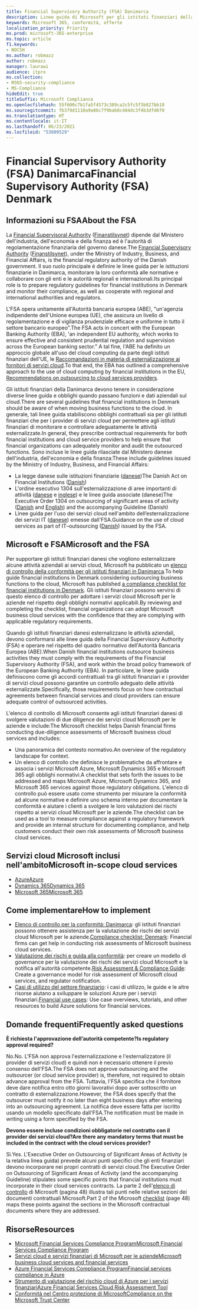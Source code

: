 ```yaml
---
title: Financial Supervisory Authority (FSA) Danimarca
description: Linee guida di Microsoft per gli istituti finanziari della Danimarca che adottano il cloud.
keywords: Microsoft 365, conformità, offerte
localization_priority: Priority
ms.prod: microsoft-365-enterprise
ms.topic: article
f1.keywords:
- NOCSH
ms.author: robmazz
author: robmazz
manager: laurawi
audience: itpro
ms.collection:
- M365-security-compliance
- MS-Compliance
hideEdit: true
titleSuffix: Microsoft Compliance
ms.openlocfilehash: 55f600c7b1fa5f4573c389ca2c5fc5f3b827bb10
ms.sourcegitcommit: fb379d1110a9a86c7f9bab8c484dc3f4b3dfd6f0
ms.translationtype: HT
ms.contentlocale: it-IT
ms.lasthandoff: 06/23/2021
ms.locfileid: "53089529"
---
```

# <a name="financial-supervisory-authority-fsa-denmark"></a><span data-ttu-id="62025-104">Financial Supervisory Authority (FSA) Danimarca</span><span class="sxs-lookup"><span data-stu-id="62025-104">Financial Supervisory Authority (FSA) Denmark</span></span>

## <a name="about-the-fsa"></a><span data-ttu-id="62025-105">Informazioni su FSA</span><span class="sxs-lookup"><span data-stu-id="62025-105">About the FSA</span></span>

<span data-ttu-id="62025-106">La [Financial Supervisoral Authority](https://www.dfsa.dk/) ([Finanstilsynet](https://www.finanstilsynet.dk/)) dipende dal Ministero dell'industria, dell'economia e della finanza ed è l'autorità di regolamentazione finanziaria del governo danese.</span><span class="sxs-lookup"><span data-stu-id="62025-106">The [Financial Supervisory Authority](https://www.dfsa.dk/) ([Finanstilsynet](https://www.finanstilsynet.dk/)), under the Ministry of Industry, Business, and Financial Affairs, is the financial regulatory authority of the Danish government.</span></span> <span data-ttu-id="62025-107">Il suo ruolo principale è definire le linee guida per le istituzioni finanziarie in Danimarca, monitorare la loro conformità alle normative e collaborare con gli enti e le autorità regionali e internazionali.</span><span class="sxs-lookup"><span data-stu-id="62025-107">Its principal role is to prepare regulatory guidelines for financial institutions in Denmark and monitor their compliance, as well as cooperate with regional and international authorities and regulators.</span></span>

<span data-ttu-id="62025-108">L'FSA opera unitamente all'Autorità bancaria europea (ABE), "un'agenzia indipendente dell'Unione europea (UE), che assicura un livello di regolamentazione e di vigilanza prudenziale efficace e uniforme in tutto il settore bancario europeo".</span><span class="sxs-lookup"><span data-stu-id="62025-108">The FSA acts in concert with the European Banking Authority (EBA), 'an independent EU authority, which works to ensure effective and consistent prudential regulation and supervision across the European banking sector.”</span></span> <span data-ttu-id="62025-109">A tal fine, l'ABE ha definito un approccio globale all'uso del cloud computing da parte degli istituti finanziari dell'UE, le [Raccomandazioni in materia di esternalizzazione ai fornitori di servizi cloud](https://eba.europa.eu/documents/10180/2170121/Final+draft+Recommendations+on+Cloud+Outsourcing+%28EBA-Rec-2017-03%29.pdf/5fa5cdde-3219-4e95-946d-0c0d05494362).</span><span class="sxs-lookup"><span data-stu-id="62025-109">To that end, the EBA has outlined a comprehensive approach to the use of cloud computing by financial institutions in the EU, [Recommendations on outsourcing to cloud services providers](https://eba.europa.eu/documents/10180/2170121/Final+draft+Recommendations+on+Cloud+Outsourcing+%28EBA-Rec-2017-03%29.pdf/5fa5cdde-3219-4e95-946d-0c0d05494362).</span></span>

<span data-ttu-id="62025-110">Gli istituti finanziari della Danimarca devono tenere in considerazione diverse linee guida e obblighi quando passano funzioni e dati aziendali sul cloud.</span><span class="sxs-lookup"><span data-stu-id="62025-110">There are several guidelines that financial institutions in Denmark should be aware of when moving business functions to the cloud.</span></span> <span data-ttu-id="62025-111">In generale, tali linee guida stabiliscono obblighi contrattuali sia per gli istituti finanziari che per i provider di servizi cloud per permettere agli istituti finanziari di monitorare e controllare adeguatamente le attività esternalizzate.</span><span class="sxs-lookup"><span data-stu-id="62025-111">In general, they prescribe contractual requirements for both financial institutions and cloud service providers to help ensure that financial organizations can adequately monitor and audit the outsourced functions.</span></span> <span data-ttu-id="62025-112">Sono incluse le linee guida rilasciate dal Ministero danese dell'industria, dell'economia e della finanza:</span><span class="sxs-lookup"><span data-stu-id="62025-112">These include guidelines issued by the Ministry of Industry, Business, and Financial Affairs:</span></span>

- <span data-ttu-id="62025-113">La legge danese sulle istituzioni finanziarie ([danese](https://www.retsinformation.dk/Forms/R0710.aspx?id=193767))</span><span class="sxs-lookup"><span data-stu-id="62025-113">The Danish Act on Financial Institutions ([Danish](https://www.retsinformation.dk/Forms/R0710.aspx?id=193767))</span></span>
- <span data-ttu-id="62025-114">L'ordine esecutivo 1304 sull'esternalizzazione di aree importanti di attività ([danese](https://www.retsinformation.dk/Forms/R0710.aspx?id=134352) e [inglese](https://www.finanstilsynet.dk/~/media/Lovgivning/Oversat-lovgivning/Executive-orders/1304_251110-pdf.pdf)) e le linee guida associate (danese)</span><span class="sxs-lookup"><span data-stu-id="62025-114">The Executive Order 1304 on outsourcing of significant areas of activity ([Danish](https://www.retsinformation.dk/Forms/R0710.aspx?id=134352) and [English](https://www.finanstilsynet.dk/~/media/Lovgivning/Oversat-lovgivning/Executive-orders/1304_251110-pdf.pdf)) and the accompanying Guideline (Danish)</span></span>
- <span data-ttu-id="62025-115">Linee guida per l'uso dei servizi cloud nell'ambito dell’esternalizzazione dei servizi IT ([danese](https://www.finanstilsynet.dk/Tilsyn/Information-om-udvalgte-tilsynsomraader/It-tilsyn/Anvendelse-af-cloud-tjenester-som-led-i-IT-outsourcing)) emesse dall'FSA.</span><span class="sxs-lookup"><span data-stu-id="62025-115">Guidance on the use of cloud services as part of IT–outsourcing ([Danish](https://www.finanstilsynet.dk/Tilsyn/Information-om-udvalgte-tilsynsomraader/It-tilsyn/Anvendelse-af-cloud-tjenester-som-led-i-IT-outsourcing)) issued by the FSA.</span></span>

## <a name="microsoft-and-the-fsa"></a><span data-ttu-id="62025-116">Microsoft e FSA</span><span class="sxs-lookup"><span data-stu-id="62025-116">Microsoft and the FSA</span></span>

<span data-ttu-id="62025-117">Per supportare gli istituti finanziari danesi che vogliono esternalizzare alcune attività aziendali ai servizi cloud, Microsoft ha pubblicato un [elenco di controllo della conformità per gli istituti finanziari in Danimarca](https://servicetrust.microsoft.com/ViewPage/TrustDocumentsV3?command=Download&downloadType=Document&downloadId=524cc66f-b292-49e9-aa14-04560401baa0&tab=7f51cb60-3d6c-11e9-b2af-7bb9f5d2d913&docTab=7f51cb60-3d6c-11e9-b2af-7bb9f5d2d913_Compliance_Guides).</span><span class="sxs-lookup"><span data-stu-id="62025-117">To help guide financial institutions in Denmark considering outsourcing business functions to the cloud, Microsoft has published [a compliance checklist for financial institutions in Denmark](https://servicetrust.microsoft.com/ViewPage/TrustDocumentsV3?command=Download&downloadType=Document&downloadId=524cc66f-b292-49e9-aa14-04560401baa0&tab=7f51cb60-3d6c-11e9-b2af-7bb9f5d2d913&docTab=7f51cb60-3d6c-11e9-b2af-7bb9f5d2d913_Compliance_Guides).</span></span> <span data-ttu-id="62025-118">Gli istituti finanziari possono servirsi di questo elenco di controllo per adottare i servizi cloud Microsoft per le aziende nel rispetto degli obblighi normativi applicabili.</span><span class="sxs-lookup"><span data-stu-id="62025-118">By reviewing and completing the checklist, financial organizations can adopt Microsoft business cloud services with the confidence that they are complying with applicable regulatory requirements.</span></span>

<span data-ttu-id="62025-119">Quando gli istituti finanziari danesi esternalizzano le attività aziendali, devono conformarsi alle linee guida della Financial Supervisory Authority (FSA) e operare nel rispetto del quadro normativo dell'Autorità Bancaria Europea (ABE).</span><span class="sxs-lookup"><span data-stu-id="62025-119">When Danish financial institutions outsource business activities they must comply with the requirements of the Financial Supervisory Authority (FSA), and work within the broad policy framework of the European Banking Authority (EBA).</span></span> <span data-ttu-id="62025-120">In particolare, le linee guida definiscono come gli accordi contrattuali tra gli istituti finanziari e i provider di servizi cloud possono garantire un controllo adeguato delle attività esternalizzate.</span><span class="sxs-lookup"><span data-stu-id="62025-120">Specifically, those requirements focus on how contractual agreements between financial services and cloud providers can ensure adequate control of outsourced activities.</span></span>

<span data-ttu-id="62025-121">L'elenco di controllo di Microsoft consente agli istituti finanziari danesi di svolgere valutazioni di due diligence dei servizi cloud Microsoft per le aziende e include:</span><span class="sxs-lookup"><span data-stu-id="62025-121">The Microsoft checklist helps Danish financial firms conducting due-diligence assessments of Microsoft business cloud services and includes:</span></span>

- <span data-ttu-id="62025-122">Una panoramica del contesto normativo.</span><span class="sxs-lookup"><span data-stu-id="62025-122">An overview of the regulatory landscape for context.</span></span>
- <span data-ttu-id="62025-123">Un elenco di controllo che definisce le problematiche da affrontare e associa i servizi Microsoft Azure, Microsoft Dynamics 365 e Microsoft 365 agli obblighi normativi.</span><span class="sxs-lookup"><span data-stu-id="62025-123">A checklist that sets forth the issues to be addressed and maps Microsoft Azure, Microsoft Dynamics 365, and Microsoft 365 services against those regulatory obligations.</span></span> <span data-ttu-id="62025-124">L'elenco di controllo può essere usato come strumento per misurare la conformità ad alcune normative e definire uno schema interno per documentare la conformità e aiutare i clienti a svolgere le loro valutazioni dei rischi rispetto ai servizi cloud Microsoft per le aziende.</span><span class="sxs-lookup"><span data-stu-id="62025-124">The checklist can be used as a tool to measure compliance against a regulatory framework and provide an internal structure for documenting compliance, and help customers conduct their own risk assessments of Microsoft business cloud services.</span></span>

## <a name="microsoft-in-scope-cloud-services"></a><span data-ttu-id="62025-125">Servizi cloud Microsoft inclusi nell'ambito</span><span class="sxs-lookup"><span data-stu-id="62025-125">Microsoft in-scope cloud services</span></span>

- [<span data-ttu-id="62025-126">Azure</span><span class="sxs-lookup"><span data-stu-id="62025-126">Azure</span></span>](https://gallery.technet.microsoft.com/Overview-of-Azure-c1be3942)
- [<span data-ttu-id="62025-127">Dynamics 365</span><span class="sxs-lookup"><span data-stu-id="62025-127">Dynamics 365</span></span>](https://download.microsoft.com/download/E/1/9/E1977163-7A86-4812-AC18-C03ADC958AAF/Microsoft_Dynamics_365_Cloud_Service_Compliance_Datasheet.pdf)
- [<span data-ttu-id="62025-128">Microsoft 365</span><span class="sxs-lookup"><span data-stu-id="62025-128">Microsoft 365</span></span>](https://aka.ms/RiskGovernanceGuide)

## <a name="how-to-implement"></a><span data-ttu-id="62025-129">Come implementare</span><span class="sxs-lookup"><span data-stu-id="62025-129">How to implement</span></span>

- <span data-ttu-id="62025-130">[Elenco di controllo per la conformità: Danimarca](https://servicetrust.microsoft.com/ViewPage/TrustDocumentsV3?command=Download&downloadType=Document&downloadId=524cc66f-b292-49e9-aa14-04560401baa0&tab=7f51cb60-3d6c-11e9-b2af-7bb9f5d2d913&docTab=7f51cb60-3d6c-11e9-b2af-7bb9f5d2d913_Compliance_Guides): gli istituti finanziari possono ottenere assistenza per la valutazione dei rischi dei servizi cloud Microsoft per le aziende.</span><span class="sxs-lookup"><span data-stu-id="62025-130">[Compliance checklist: Denmark](https://servicetrust.microsoft.com/ViewPage/TrustDocumentsV3?command=Download&downloadType=Document&downloadId=524cc66f-b292-49e9-aa14-04560401baa0&tab=7f51cb60-3d6c-11e9-b2af-7bb9f5d2d913&docTab=7f51cb60-3d6c-11e9-b2af-7bb9f5d2d913_Compliance_Guides): Financial firms can get help in conducting risk assessments of Microsoft business cloud services.</span></span>
- <span data-ttu-id="62025-131">[Valutazione dei rischi e guida alla conformità](https://servicetrust.microsoft.com/ViewPage/TrustDocuments?command=Download&downloadType=Document&downloadId=edee9b14-3661-4a16-ba83-c35caf672bd7&docTab=6d000410-c9e9-11e7-9a91-892aae8839ad_FAQ_and_White_Papers): per creare un modello di governance per la valutazione dei rischi dei servizi cloud Microsoft e la notifica all'autorità competente.</span><span class="sxs-lookup"><span data-stu-id="62025-131">[Risk Assessment & Compliance Guide](https://servicetrust.microsoft.com/ViewPage/TrustDocuments?command=Download&downloadType=Document&downloadId=edee9b14-3661-4a16-ba83-c35caf672bd7&docTab=6d000410-c9e9-11e7-9a91-892aae8839ad_FAQ_and_White_Papers): Create a governance model for risk assessment of Microsoft cloud services, and regulator notification.</span></span>
- <span data-ttu-id="62025-132">[Casi di utilizzo del settore finanziario](/previous-versions/azure/industry-marketing/financial/index): i casi di utilizzo, le guide e le altre risorse aiutano a sviluppare le soluzioni Azure per i servizi finanziari.</span><span class="sxs-lookup"><span data-stu-id="62025-132">[Financial use cases](/previous-versions/azure/industry-marketing/financial/index): Use case overviews, tutorials, and other resources to build Azure solutions for financial services.</span></span>

## <a name="frequently-asked-questions"></a><span data-ttu-id="62025-133">Domande frequenti</span><span class="sxs-lookup"><span data-stu-id="62025-133">Frequently asked questions</span></span>

<span data-ttu-id="62025-134">**È richiesta l'approvazione dell’autorità competente?**</span><span class="sxs-lookup"><span data-stu-id="62025-134">**Is regulatory approval required?**</span></span>

<span data-ttu-id="62025-135">No.</span><span class="sxs-lookup"><span data-stu-id="62025-135">No.</span></span> <span data-ttu-id="62025-136">L'FSA non approva l'esternalizzazione e l'esternalizzatore (il provider di servizi cloud) e quindi non è necessario ottenere il previo consenso dell'FSA.</span><span class="sxs-lookup"><span data-stu-id="62025-136">The FSA does not approve outsourcing and the outsourcer (or cloud service provider) is, therefore, not required to obtain advance approval from the FSA.</span></span> <span data-ttu-id="62025-137">Tuttavia, l'FSA specifica che il fornitore deve dare notifica entro otto giorni lavorativi dopo aver sottoscritto un contratto di esternalizzazione.</span><span class="sxs-lookup"><span data-stu-id="62025-137">However, the FSA does specify that the outsourcer must notify it no later than eight business days after entering into an outsourcing agreement.</span></span> <span data-ttu-id="62025-138">La notifica deve essere fatta per iscritto usando un modello specificato dall'FSA.</span><span class="sxs-lookup"><span data-stu-id="62025-138">The notification must be made in writing using a form specified by the FSA.</span></span>

<span data-ttu-id="62025-139">**Devono essere incluse condizioni obbligatorie nel contratto con il provider dei servizi cloud?**</span><span class="sxs-lookup"><span data-stu-id="62025-139">**Are there any mandatory terms that must be included in the contract with the cloud services provider?**</span></span>

<span data-ttu-id="62025-140">Sì.</span><span class="sxs-lookup"><span data-stu-id="62025-140">Yes.</span></span> <span data-ttu-id="62025-141">L'Executive Order on Outsourcing of Significant Areas of Activity (e la relativa linea guida) prevede alcuni punti specifici che gli enti finanziari devono incorporare nei propri contratti di servizi cloud.</span><span class="sxs-lookup"><span data-stu-id="62025-141">The Executive Order on Outsourcing of Significant Areas of Activity (and the accompanying Guideline) stipulates some specific points that financial institutions must incorporate in their cloud services contracts.</span></span> <span data-ttu-id="62025-142">La parte 2 dell'[elenco di controllo](https://servicetrust.microsoft.com/ViewPage/TrustDocumentsV3?command=Download&downloadType=Document&downloadId=524cc66f-b292-49e9-aa14-04560401baa0&tab=7f51cb60-3d6c-11e9-b2af-7bb9f5d2d913&docTab=7f51cb60-3d6c-11e9-b2af-7bb9f5d2d913_Compliance_Guides) di Microsoft (pagina 48) illustra tali punti nelle relative sezioni dei documenti contrattuali Microsoft.</span><span class="sxs-lookup"><span data-stu-id="62025-142">Part 2 of the Microsoft [checklist](https://servicetrust.microsoft.com/ViewPage/TrustDocumentsV3?command=Download&downloadType=Document&downloadId=524cc66f-b292-49e9-aa14-04560401baa0&tab=7f51cb60-3d6c-11e9-b2af-7bb9f5d2d913&docTab=7f51cb60-3d6c-11e9-b2af-7bb9f5d2d913_Compliance_Guides) (page 48) maps these points against the sections in the Microsoft contractual documents where they are addressed.</span></span>

## <a name="resources"></a><span data-ttu-id="62025-143">Risorse</span><span class="sxs-lookup"><span data-stu-id="62025-143">Resources</span></span>

- <span data-ttu-id="62025-144">[Microsoft Financial Services Compliance Program](https://download.microsoft.com/download/6/4/7/64707E3E-6D3E-45D0-8207-A0EA3201B4A6/Microsoft%20Cloud%20-%20Financial%20Services%20Compliance%20Program%20(Print).pdf)</span><span class="sxs-lookup"><span data-stu-id="62025-144">[Microsoft Financial Services Compliance Program](https://download.microsoft.com/download/6/4/7/64707E3E-6D3E-45D0-8207-A0EA3201B4A6/Microsoft%20Cloud%20-%20Financial%20Services%20Compliance%20Program%20(Print).pdf)</span></span>
- [<span data-ttu-id="62025-145">Servizi cloud e servizi finanziari di Microsoft per le aziende</span><span class="sxs-lookup"><span data-stu-id="62025-145">Microsoft business cloud services and financial services</span></span>](https://servicetrust.microsoft.com/viewpage/financialservicesoverview)
- [<span data-ttu-id="62025-146">Azure Financial Services Compliance Program</span><span class="sxs-lookup"><span data-stu-id="62025-146">Financial services compliance in Azure</span></span>](https://azure.microsoft.com/resources/videos/azurecon-2015-financial-services-compliance-in-azure/)
- [<span data-ttu-id="62025-147">Strumento di valutazione del rischio cloud di Azure per i servizi finanziari</span><span class="sxs-lookup"><span data-stu-id="62025-147">Azure Financial Services Cloud Risk Assessment Tool</span></span>](https://servicetrust.microsoft.com/ViewPage/FFIECBlueprint?command=Download&downloadType=Document&downloadId=079a1973-711a-428f-9312-9ddd290cff7b&docTab=c726d5c0-2d1e-11e8-a485-57140ec19669_PaaS)
- [<span data-ttu-id="62025-148">Conformità nel Centro protezione di Microsoft</span><span class="sxs-lookup"><span data-stu-id="62025-148">Compliance on the Microsoft Trust Center</span></span>](https://www.microsoft.com/trust-center/compliance/compliance-overview)
